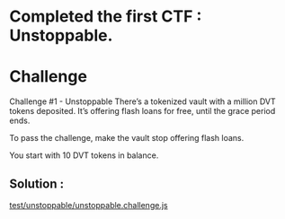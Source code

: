 # Completed the first CTF : Unstoppable.

# Challenge
Challenge #1 - Unstoppable
There’s a tokenized vault with a million DVT tokens deposited. It’s offering flash loans for free, until the grace period ends.

To pass the challenge, make the vault stop offering flash loans.

You start with 10 DVT tokens in balance.

## Solution :
[test/unstoppable/unstoppable.challenge.js](https://github.com/CodeBlocker52/Damn_Vulnerable_Defi/blob/main/test/unstoppable/unstoppable.challenge.js)
